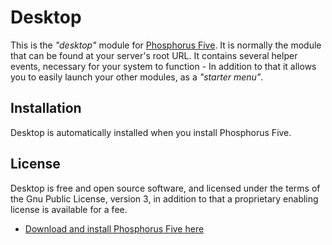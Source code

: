 # Desktop

This is the _"desktop"_ module for [Phosphorus Five](https://github.com/polterguy/phosphorusfive). It is normally the
module that can be found at your server's root URL. It contains several helper events, necessary for your system
to function - In addition to that it allows you to easily launch your other modules, as a _"starter menu"_.

## Installation

Desktop is automatically installed when you install Phosphorus Five.

## License

Desktop is free and open source software, and licensed under the terms
of the Gnu Public License, version 3, in addition to that a proprietary enabling license is available for a fee.

* [Download and install Phosphorus Five here](https://github.com/polterguy/phosphorusfive/releases)
